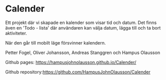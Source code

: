 # Calender

Ett projekt där vi skapade en kalender som visar tid och datum. Det finns även en 'Todo - lista' där användaren kan välja datum, lägga till och ta bort aktiviteter.

När den går till mobilt läge försvinner kalendern. 

Petter Fogel, Oliver Johansson, Andreas Stanggren och Hampus Olausson

Github pages: https://hampusjohnolausson.github.io/Calender/

Github repository:https://github.com/HampusJohnOlausson/Calender
